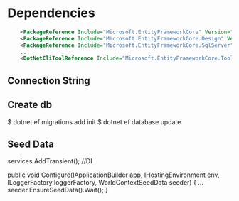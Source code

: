 # Dependencies
```xml
    <PackageReference Include="Microsoft.EntityFrameworkCore" Version="1.1.1" />
    <PackageReference Include="Microsoft.EntityFrameworkCore.Design" Version="1.1.1" />
    <PackageReference Include="Microsoft.EntityFrameworkCore.SqlServer" Version="1.1.1" />
    ...
    <DotNetCliToolReference Include="Microsoft.EntityFrameworkCore.Tools.DotNet" Version="1.0.0" />
```

## Connection String
    

## Create db
 $ dotnet ef migrations add init
 $ dotnet ef database update



## Seed Data
  services.AddTransient<WorldContextSeedData>();  //DI
  
  public void Configure(IApplicationBuilder app, IHostingEnvironment env,
                                ILoggerFactory loggerFactory, WorldContextSeedData seeder)
    {
        ...
        seeder.EnsureSeedData().Wait();
    }